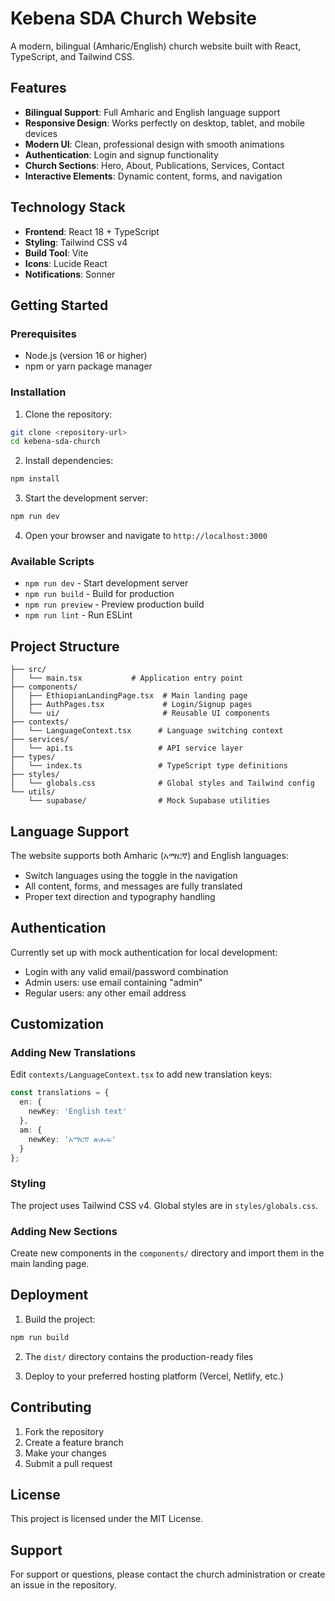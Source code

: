 # Kebena SDA Church Website

A modern, bilingual (Amharic/English) church website built with React, TypeScript, and Tailwind CSS.

## Features

- **Bilingual Support**: Full Amharic and English language support
- **Responsive Design**: Works perfectly on desktop, tablet, and mobile devices
- **Modern UI**: Clean, professional design with smooth animations
- **Authentication**: Login and signup functionality
- **Church Sections**: Hero, About, Publications, Services, Contact
- **Interactive Elements**: Dynamic content, forms, and navigation

## Technology Stack

- **Frontend**: React 18 + TypeScript
- **Styling**: Tailwind CSS v4
- **Build Tool**: Vite
- **Icons**: Lucide React
- **Notifications**: Sonner

## Getting Started

### Prerequisites

- Node.js (version 16 or higher)
- npm or yarn package manager

### Installation

1. Clone the repository:
```bash
git clone <repository-url>
cd kebena-sda-church
```

2. Install dependencies:
```bash
npm install
```

3. Start the development server:
```bash
npm run dev
```

4. Open your browser and navigate to `http://localhost:3000`

### Available Scripts

- `npm run dev` - Start development server
- `npm run build` - Build for production
- `npm run preview` - Preview production build
- `npm run lint` - Run ESLint

## Project Structure

```
├── src/
│   └── main.tsx           # Application entry point
├── components/
│   ├── EthiopianLandingPage.tsx  # Main landing page
│   ├── AuthPages.tsx             # Login/Signup pages
│   └── ui/                       # Reusable UI components
├── contexts/
│   └── LanguageContext.tsx      # Language switching context
├── services/
│   └── api.ts                   # API service layer
├── types/
│   └── index.ts                 # TypeScript type definitions
├── styles/
│   └── globals.css              # Global styles and Tailwind config
└── utils/
    └── supabase/                # Mock Supabase utilities
```

## Language Support

The website supports both Amharic (አማርኛ) and English languages:

- Switch languages using the toggle in the navigation
- All content, forms, and messages are fully translated
- Proper text direction and typography handling

## Authentication

Currently set up with mock authentication for local development:

- Login with any valid email/password combination
- Admin users: use email containing "admin"
- Regular users: any other email address

## Customization

### Adding New Translations

Edit `contexts/LanguageContext.tsx` to add new translation keys:

```typescript
const translations = {
  en: {
    newKey: 'English text'
  },
  am: {
    newKey: 'አማርኛ ጽሑፍ'
  }
};
```

### Styling

The project uses Tailwind CSS v4. Global styles are in `styles/globals.css`.

### Adding New Sections

Create new components in the `components/` directory and import them in the main landing page.

## Deployment

1. Build the project:
```bash
npm run build
```

2. The `dist/` directory contains the production-ready files

3. Deploy to your preferred hosting platform (Vercel, Netlify, etc.)

## Contributing

1. Fork the repository
2. Create a feature branch
3. Make your changes
4. Submit a pull request

## License

This project is licensed under the MIT License.

## Support

For support or questions, please contact the church administration or create an issue in the repository.